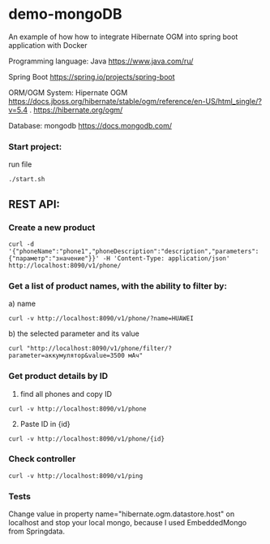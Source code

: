 # demo-mongoDB
An example of how how to integrate Hibernate OGM into spring boot application with Docker

Programming language: Java
https://www.java.com/ru/

Spring Boot
https://spring.io/projects/spring-boot

ORM/OGM System: Hipernate OGM
https://docs.jboss.org/hibernate/stable/ogm/reference/en-US/html_single/?v=5.4 . https://hibernate.org/ogm/

Database: mongodb
https://docs.mongodb.com/

### Start project:
run file
```unux
./start.sh
```
## REST API:
### Create a new product  
```unix
curl -d '{"phoneName":"phone1","phoneDescription":"description","parameters":{"параметр":"значение"}}' -H 'Content-Type: application/json' http://localhost:8090/v1/phone/
```

### Get a list of product names, with the ability to filter by:
a) name 
```unix
curl -v http://localhost:8090/v1/phone/?name=HUAWEI
```
b) the selected parameter and its value 
```unix
curl "http://localhost:8090/v1/phone/filter/?parameter=аккумулятор&value=3500 мАч"
```

### Get product details by ID
1. find all phones and copy ID
```unix
curl -v http://localhost:8090/v1/phone
```
2. Paste ID in {id}
```unix
curl -v http://localhost:8090/v1/phone/{id}
```

### Check controller
```unix
curl -v http://localhost:8090/v1/ping 
```
 
### Tests 
Change value in property name="hibernate.ogm.datastore.host" on localhost
and stop your local mongo, because I used EmbeddedMongo from Springdata.


